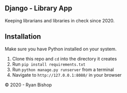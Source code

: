 ## Django - Library App
Keeping librarians and libraries in check since 2020.

## Installation
Make sure you have Python installed on your system.

1. Clone this repo and `cd` into the directory it creates
1. Run `pip install requirements.txt`
1. Run `python manage.py runserver` from a terminal
1. Navigate to `http://127.0.0.1:8080/` in your browser

&copy; 2020 - Ryan Bishop